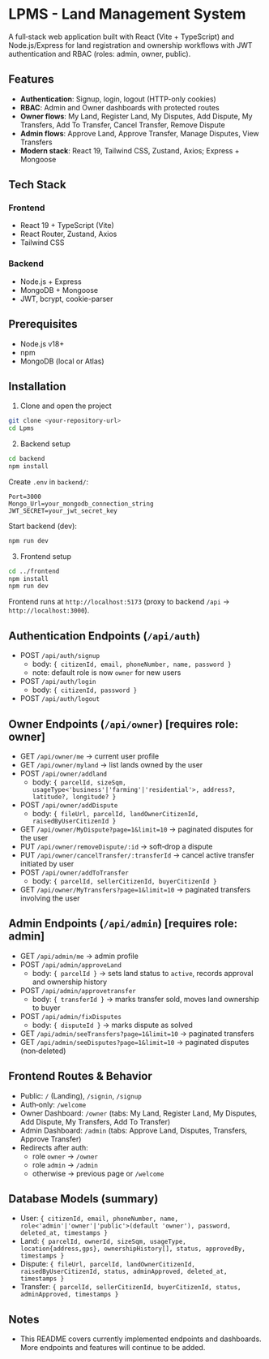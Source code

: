 ﻿# LPMS - Land Management System

A full‑stack web application built with React (Vite + TypeScript) and Node.js/Express for land registration and ownership workflows with JWT authentication and RBAC (roles: admin, owner, public).

## Features

- **Authentication**: Signup, login, logout (HTTP-only cookies)
- **RBAC**: Admin and Owner dashboards with protected routes
- **Owner flows**: My Land, Register Land, My Disputes, Add Dispute, My Transfers, Add To Transfer, Cancel Transfer, Remove Dispute
- **Admin flows**: Approve Land, Approve Transfer, Manage Disputes, View Transfers
- **Modern stack**: React 19, Tailwind CSS, Zustand, Axios; Express + Mongoose

## Tech Stack

### Frontend
- React 19 + TypeScript (Vite)
- React Router, Zustand, Axios
- Tailwind CSS

### Backend
- Node.js + Express
- MongoDB + Mongoose
- JWT, bcrypt, cookie-parser

## Prerequisites

- Node.js v18+
- npm
- MongoDB (local or Atlas)

## Installation

1) Clone and open the project

```bash
git clone <your-repository-url>
cd Lpms
```

2) Backend setup

```bash
cd backend
npm install
```

Create `.env` in `backend/`:

```env
Port=3000
Mongo_Url=your_mongodb_connection_string
JWT_SECRET=your_jwt_secret_key
```

Start backend (dev):

```bash
npm run dev
```

3) Frontend setup

```bash
cd ../frontend
npm install
npm run dev
```

Frontend runs at `http://localhost:5173` (proxy to backend `/api` → `http://localhost:3000`).

## Authentication Endpoints (`/api/auth`)

- POST `/api/auth/signup`
  - body: `{ citizenId, email, phoneNumber, name, password }`
  - note: default role is now `owner` for new users
- POST `/api/auth/login`
  - body: `{ citizenId, password }`
- POST `/api/auth/logout`

## Owner Endpoints (`/api/owner`) [requires role: owner]

- GET `/api/owner/me` → current user profile
- GET `/api/owner/myland` → list lands owned by the user
- POST `/api/owner/addland`
  - body: `{ parcelId, sizeSqm, usageType<'business'|'farming'|'residential'>, address?, latitude?, longitude? }`
- POST `/api/owner/addDispute`
  - body: `{ fileUrl, parcelId, landOwnerCitizenId, raisedByUserCitizenId }`
- GET `/api/owner/MyDispute?page=1&limit=10` → paginated disputes for the user
- PUT `/api/owner/removeDispute/:id` → soft‑drop a dispute
- PUT `/api/owner/cancelTransfer/:transferId` → cancel active transfer initiated by user
- POST `/api/owner/addToTransfer`
  - body: `{ parcelId, sellerCitizenId, buyerCitizenId }`
- GET `/api/owner/MyTransfers?page=1&limit=10` → paginated transfers involving the user

## Admin Endpoints (`/api/admin`) [requires role: admin]

- GET `/api/admin/me` → admin profile
- POST `/api/admin/approveLand`
  - body: `{ parcelId }` → sets land status to `active`, records approval and ownership history
- POST `/api/admin/approvetransfer`
  - body: `{ transferId }` → marks transfer sold, moves land ownership to buyer
- POST `/api/admin/fixDisputes`
  - body: `{ disputeId }` → marks dispute as solved
- GET `/api/admin/seeTransfers?page=1&limit=10` → paginated transfers
- GET `/api/admin/seeDisputes?page=1&limit=10` → paginated disputes (non‑deleted)

## Frontend Routes & Behavior

- Public: `/` (Landing), `/signin`, `/signup`
- Auth‑only: `/welcome`
- Owner Dashboard: `/owner` (tabs: My Land, Register Land, My Disputes, Add Dispute, My Transfers, Add To Transfer)
- Admin Dashboard: `/admin` (tabs: Approve Land, Disputes, Transfers, Approve Transfer)
- Redirects after auth:
  - role `owner` → `/owner`
  - role `admin` → `/admin`
  - otherwise → previous page or `/welcome`

## Database Models (summary)

- User: `{ citizenId, email, phoneNumber, name, role<'admin'|'owner'|'public'>(default 'owner'), password, deleted_at, timestamps }`
- Land: `{ parcelId, ownerId, sizeSqm, usageType, location{address,gps}, ownershipHistory[], status, approvedBy, timestamps }`
- Dispute: `{ fileUrl, parcelId, landOwnerCitizenId, raisedByUserCitizenId, status, adminApproved, deleted_at, timestamps }`
- Transfer: `{ parcelId, sellerCitizenId, buyerCitizenId, status, adminApproved, timestamps }`

## Notes

- This README covers currently implemented endpoints and dashboards. More endpoints and features will continue to be added.


